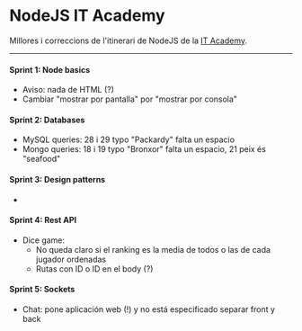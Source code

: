 # NodeJS IT Academy

Millores i correccions de l'itinerari de NodeJS de la [IT Academy](https://www.barcelonactiva.cat/es/itacademy).

___________________________

#### Sprint 1: Node basics

- Aviso: nada de HTML (?)
- Cambiar "mostrar por pantalla" por "mostrar por consola"

#### Sprint 2: Databases

- MySQL queries: 28 i 29 typo "Packardy" falta un espacio
- Mongo queries: 18 i 19 typo "Bronxor" falta un espacio, 21 peix és "seafood"

#### Sprint 3: Design patterns

-

#### Sprint 4: Rest API

- Dice game: 
    - No queda claro si el ranking es la media de todos o las de cada jugador ordenadas
    - Rutas con ID o ID en el body (?)

#### Sprint 5: Sockets

- Chat: pone aplicación web (!) y no está especificado separar front y back